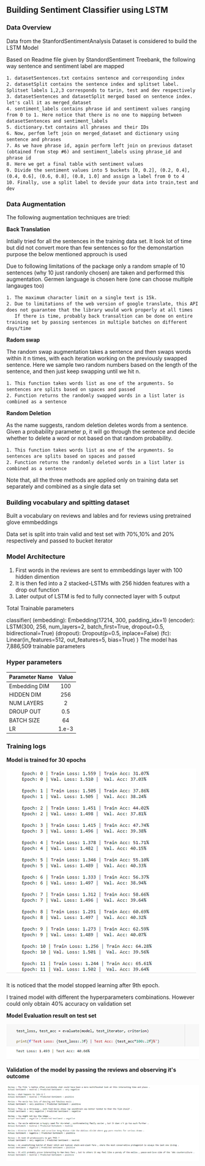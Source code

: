 ## Building Sentiment Classifier using LSTM

### Data Overview 

Data from the StanfordSentimentAnalysis Dataset is considered to build the LSTM Model 

Based on Readme file given by StandordSentiment Treebank, the following way sentence and sentiment label are mapped

	1. datasetSentences.txt contains sentence and corresponding index
	2. datasetSplit contains the sentence index and splitset label. Splitset labels 1,2,3 corresponds to tarin, test and dev respectively
	3. datasetSentences and datasetSplit merged based on sentence index. let's call it as merged_dataset
	4. sentiment_labels contains phrase id and sentiment values ranging from 0 to 1. Here notice that there is no one to mapping between datasetSentences and sentiment_labels
	5. dictionary.txt contains all phrases and their IDs
	6. Now, perfom left join on merged_dataset and dictionary using sentence and phrases
	7. As we have phrase id, again perform left join on previous dataset (obtained from step #6) and sentiment_labels using phrase_id and phrase id
	8. Here we get a final table with sentiment values
	9. Divide the sentiment values into 5 buckets [0, 0.2], (0.2, 0.4], (0.4, 0.6], (0.6, 0.8], (0.8, 1.0] and assign a label from 0 to 4
	10. Finally, use a split label to devide your data into train,test and dev 

### Data Augmentation

The following augmentation techniques are tried:

**Back Translation**

Intially tried for all the sentences in the training data set. It look lot of time but did not convert more than few sentences so for the demonstartion purpose the below mentioned approuch is used

Due to following limitations of the package only a random smaple of 10 sentences (why 10 just randonly chosen) are taken and performed this augmentation. Germen language is chosen here (one can choose multiple langauges too)

	1. The maximum character limit on a single text is 15k.
	2. Due to limitations of the web version of google translate, this API does not guarantee that the library would work properly at all times
	   If there is time, probably back transaltion can be done on entire training set by passing sentences in multiple batches on different days/time


**Radom swap**

The random swap augmentation takes a sentence and then swaps words within it n times, with each iteration working on the previously swapped sentence. Here we sample two random numbers based on the length of the sentence, and then just keep swapping until we hit n.

	1. This function takes words list as one of the arguments. So sentences are splits based on spaces and passed 
	2. Function returns the randomly swapped words in a list later is combined as a sentence
	
**Random Deletion**

As the name suggests, random deletion deletes words from a sentence. Given a probability parameter p, it will go through the sentence and decide whether to delete a word or not based on that random probability. 

	1. This function takes words list as one of the arguments. So sentences are splits based on spaces and passed 
	2. Function returns the randomly deleted words in a list later is combined as a sentence
	
Note that, all the three methods are applied only on training data set separately and combined as a single data set 


### Building vocabulary and spitting dataset

Built a vocabulary on reviews and lables and for reviews using pretrained glove emmbeddings

Data set is split into train valid and test set with 70%,10% and 20% respectively and passed to bucket iterator

### Model Architecture 

1. First words in the reviews are sent to emmbeddings layer with 100 hidden dimention
2. It is then fed into a 2 stacked-LSTMs with 256 hidden features with a drop out function
3. Later output of LSTM is fed to fully connected layer with 5 output


Total Trainable parameters

classifier(
  (embedding): Embedding(17214, 300, padding_idx=1)
  (encoder): LSTM(300, 256, num_layers=2, batch_first=True, dropout=0.5, bidirectional=True)
  (dropout): Dropout(p=0.5, inplace=False)
  (fc): Linear(in_features=512, out_features=5, bias=True)
	)
	The model has 7,886,509 trainable parameters 
	
### Hyper parameters

| Parameter Name | Value |
|----------------|:-----:|
| Embedding DIM  | 100   |
| HIDDEN DIM     | 256	 |
| NUM LAYERS     |2		 |
| DROUP OUT      |0.5	 |
| BATCH SIZE     |64     |
| LR             |1.e-3  |

### Training logs

**Model is trained for 30 epochs**


![Training logs](./training_logs.PNG)

It is noticed that the model stopped learning after 9th epoch.

I trained model with different the hyperparameters combinations. However could only obtain 40% accuracy on validation set

**Model Evaluation result on test set** 

![Testing logs](./testing_logs.PNG)


**Validation of the model by passing the reviews and observing it's outcome**

![Outcomes](./outcomes.PNG)


